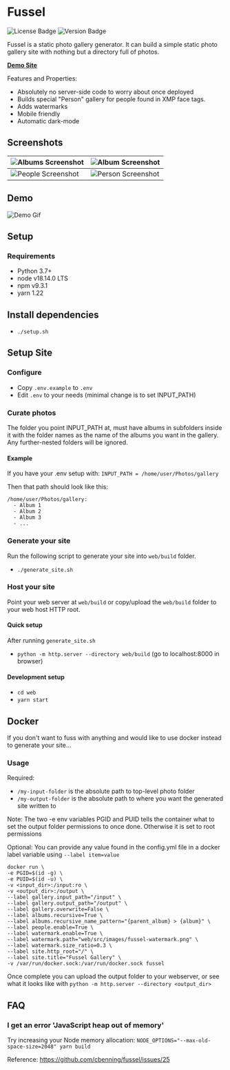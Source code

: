 # Fussel

![License Badge](https://img.shields.io/github/license/cbenning/fussel)
![Version Badge](https://img.shields.io/github/v/release/cbenning/fussel)

Fussel is a static photo gallery generator. It can build a simple static photo gallery site
with nothing but a directory full of photos. 

**[Demo Site](https://benninger.ca/fussel-demo/)**

Features and Properties:
 - Absolutely no server-side code to worry about once deployed
 - Builds special "Person" gallery for people found in XMP face tags.
 - Adds watermarks
 - Mobile friendly
 - Automatic dark-mode

## Screenshots
| ![Albums Screenshot](https://user-images.githubusercontent.com/153700/81897761-1e904780-956c-11ea-9450-fbdb286b95fc.png?raw=true "Albums Screenshot") | ![Album Screenshot](https://user-images.githubusercontent.com/153700/81897716-120bef00-956c-11ea-9204-b8e90ffb24f8.png?raw=true "Album Screenshot") |  
|---|---|
| ![People Screenshot](https://user-images.githubusercontent.com/153700/81897685-fef91f00-956b-11ea-8df6-9c23fad83bb2.png?raw=true "People Screenshot") | ![Person Screenshot](https://user-images.githubusercontent.com/153700/81897698-091b1d80-956c-11ea-9acb-6195d9673407.png?raw=true "PersonScreenshot") | 

## Demo
![Demo Gif](https://user-images.githubusercontent.com/153700/81898094-d58cc300-956c-11ea-90eb-f8ce5561f63d.gif?raw=true "Modal Screenshot")

## Setup

### Requirements

 - Python 3.7+
 - node v18.14.0 LTS
 - npm v9.3.1
 - yarn 1.22

## Install dependencies

 - `./setup.sh`
 
## Setup Site

### Configure

 - Copy `.env.example` to `.env`
 - Edit `.env` to your needs (minimal change is to set INPUT_PATH)

### Curate photos
The folder you point INPUT_PATH at, must have albums in subfolders inside it with the folder names as the name of the albums you want in the gallery. Any further-nested folders will be ignored.

#### Example

If you have your .env setup with:
`INPUT_PATH = /home/user/Photos/gallery`

Then that path should look like this:
```
/home/user/Photos/gallery:
  - Album 1
  - Album 2
  - Album 3
  - ...
```


### Generate your site
Run the following script to generate your site into `web/build` folder.
 - `./generate_site.sh`
 
### Host your site

Point your web server at `web/build` or copy/upload the `web/build` folder to your web host HTTP root.

#### Quick setup

After running `generate_site.sh`

 - `python -m http.server --directory web/build` (go to localhost:8000 in browser)

#### Development setup

 - `cd web`
 - `yarn start`
 
## Docker

If you don't want to fuss with anything and would like to use docker instead to generate your site...

### Usage

Required:
 * `/my-input-folder` is the absolute path to top-level photo folder
 * `/my-output-folder` is the absolute path to where you want the generated site written to

Note: 
 The two -e env variables PGID and PUID tells the container what to set the output folder permissions to
 once done. Otherwise it is set to root permissions

Optional:
 You can provide any value found in the config.yml file in a docker label variable using `--label item=value`

```
docker run \
-e PGID=$(id -g) \
-e PUID=$(id -u) \
-v <input_dir>:/input:ro \
-v <output_dir>:/output \
--label gallery.input_path="/input" \
--label gallery.output_path="/output" \
--label gallery.overwrite=False \
--label albums.recursive=True \
--label albums.recursive_name_pattern="{parent_album} > {album}" \
--label people.enable=True \
--label watermark.enable=True \
--label watermark.path="web/src/images/fussel-watermark.png" \
--label watermark.size_ratio=0.3 \
--label site.http_root="/" \
--label site.title="Fussel Gallery" \
-v /var/run/docker.sock:/var/run/docker.sock fussel
```

Once complete you can upload the output folder to your webserver, or see what it looks like with
`python -m http.server --directory <output_dir>`


## FAQ

### I get an error 'JavaScript heap out of memory'

Try increasing your Node memory allocation: `NODE_OPTIONS="--max-old-space-size=2048" yarn build` 

Reference: https://github.com/cbenning/fussel/issues/25
